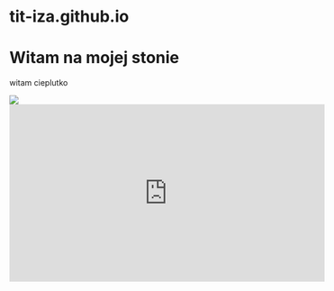 # tit-iza.github.io
<html>
  <head>
    <meta charest="utf-8" />
    <title>tit-iza.github.io</title>
  </head>
  <body>
    <h1>Witam na mojej stonie</h1>
    <p> witam cieplutko</p>
    <img src="https://upload.wikimedia.org/wikipedia/en/thumb/6/63/Feels_good_man.jpg/200px-Feels_good_man.jpg" />
    <iframe width="560" height="315" src="https://www.youtube.com/watch?v=fregObNcHC8" frameborder="0" allow="accelerometer; autoplay; encrypted-media; gyroscope; picture-in-picture" allowfullscreen></iframe>
 </body>
</html>

